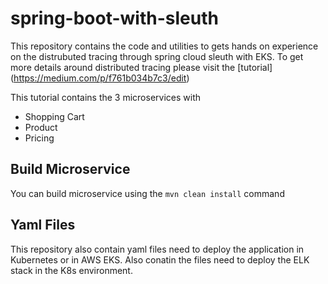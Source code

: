 # spring-boot-with-sleuth
This repository contains the code and utilities to gets hands on experience on the distrubuted tracing through spring cloud sleuth with EKS.
To get more details around distributed tracing please visit the [tutorial] (https://medium.com/p/f761b034b7c3/edit)

This tutorial contains the 3 microservices with 
 - Shopping Cart
 - Product
 - Pricing

## Build Microservice

You can build microservice using the `mvn clean install` command

## Yaml Files

This repository also contain yaml files need to deploy the application in Kubernetes or in AWS EKS. 
Also conatin the files need to deploy the ELK stack in the K8s environment.
